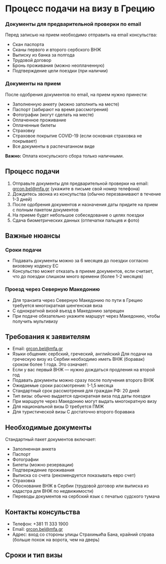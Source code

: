 # Процесс подачи на визу в Грецию
### Документы для предварительной проверки по email

Перед записью на прием необходимо отправить на email консульства:
- Скан паспорта
- Сканы первого и второго сербского ВНЖ
- Выписку из банка за полгода
- Трудовой договор
- Бронь проживания (можно неоплаченную)
- Подтверждение цели поездки (при наличии)

### Документы на прием

После одобрения документов по email, на прием нужно принести:
- Заполненную анкету (можно заполнить на месте)
- Паспорт (забирают на время рассмотрения)
- Фотографии (могут сделать на месте)
- Оплаченное проживание
- Оплаченные билеты
- Страховку
- Страховое покрытие COVID-19 (если основная страховка не покрывает)
- Все документы в распечатанном виде

**Важно:** Оплата консульского сбора только наличными.

## Процесс подачи

1. Отправьте документы для предварительной проверки на email: grcon.bel@mfa.gr (укажите в письме свой номер телефона)
2. Дождитесь звонка из консульства (обычно перезванивают в течение 1-3 дней)
3. После одобрения документов и назначения даты придите на прием с полным пакетом документов
4. На приеме будет небольшое собеседование о целях поездки
5. Сдача биометрических данных (отпечатки пальцев и фото)

## Важные нюансы

### Сроки подачи
- Подавать документы можно за 6 месяцев до поездки согласно визовому кодексу ЕС
- Консульство может отказать в приеме документов, если считает, что до поездки слишком много времени (более 1-2 месяцев)

### Проезд через Северную Македонию
- Для транзита через Северную Македонию по пути в Грецию требуется многократная шенгенская виза
- С однократной визой въезд в Македонию запрещен
- При подаче обязательно укажите маршрут через Македонию, чтобы получить мультивизу


## Требования к заявителям

- Email: grcon.bel@mfa.gr
- Языки общения: сербский, греческий, английский
Для подачи на греческую визу из Сербии необходимо иметь ВНЖ (боравак) сроком более 1 года. Это означает:
- Если у вас первый ВНЖ — нужно дождаться продления на второй год
- Подавать документы можно сразу после получения второго ВНЖ
- Ожидаемые сроки рассмотрения: 1-1,5 месяца
- Стандартный срок рассмотрения для граждан РФ: 20 дней
- Тип визы: обычно выдается однократная виза под даты поездки
- При маршруте через Македонию могут выдать многократную визу
- Для национальной визы D требуется ПМЖ
- Для туристической визы C достаточно второго боравака

## Необходимые документы

Стандартный пакет документов включает:
- Заполненная анкета
- Паспорт
- Фотографии
- Билеты (можно резервации)
- Подтверждение проживания
- Выписка со счета (рекомендуется показывать евро счет)
- Страховка
- Обоснование ВНЖ в Сербии (трудовой договор или выписка из кадастра для ВНЖ по недвижимости)
- Переводы документов на сербский язык с печатью судского тумача

## Контакты консульства

- Телефон: +381 11 333 1900
- Email: grcon.bel@mfa.gr
- Адрес: вход со стороны улицы Страхињића Бана, крайний справа (больше похож на ворота, чем на дверь)

## Сроки и тип визы


